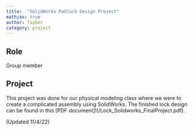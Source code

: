 ```yaml
---
title:  "SolidWorks Padlock Design Project"
mathjax: true
author: Tayber
category: project
---
```


## Role

Group member

## Project

This project was done for our physical modeling class where we were to create a complicated assembly using SolidWorks. The finished lock design can be found in this [PDF document]!(/Lock_Solidworks_FinalProject.pdf).


(Updated 11/4/22)
